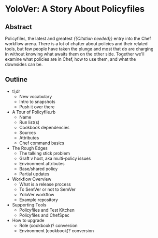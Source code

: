 # YoloVer: A Story About Policyfiles

## Abstract

Policyfiles, the latest and greatest *{{Citation needed}}* entry into the Chef
workflow arena. There is a lot of chatter about policies and their related tools,
but few people have taken the plunge and most that do are charging in without
knowing what awaits them on the other side. Together we'll examine what policies
are in Chef, how to use them, and what the downsides can be.

## Outline

* tl;dr
  * New vocabulary
  * Intro to snapshots
  * Push it over there
* A Tour of Policyfile.rb
  * Name
  * Run list(s)
  * Cookbook dependencies
  * Sources
  * Attributes
  * Chef command basics
* The Rough Edges
  * The talking stick problem
  * Graft v host, aka multi-policy issues
  * Environment attributes
  * Base/shared policy
  * Partial updates
* Workflow Overview
  * What is a release process
  * To SemVer or not to SemVer
  * YoloVer workflow
  * Example repository
* Supporting Tools
  * Policyfiles and Test Kitchen
  * Policyfiles and ChefSpec
* How to upgrade
  * Role (cookbook)? conversion
  * Environment (cookbook)? conversion
